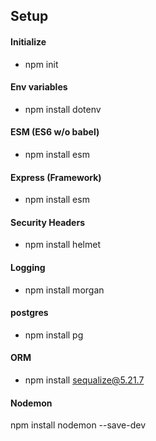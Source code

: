 ## Setup

#### Initialize
* npm init

#### Env variables 
* npm install dotenv

#### ESM (ES6 w/o babel)
* npm install esm

#### Express (Framework)
* npm install esm

#### Security Headers
* npm install helmet

#### Logging
* npm install morgan

#### postgres 
* npm install pg

#### ORM 
* npm install sequalize@5.21.7

#### Nodemon
npm install nodemon --save-dev